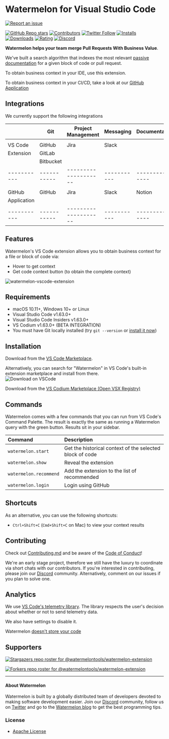 # Watermelon for Visual Studio Code

[![Report an issue](https://img.shields.io/badge/-Report%20an%20issue-critical)](https://github.com/watermelontools/watermelon-extension/issues)

[![GitHub Repo stars](https://img.shields.io/github/stars/watermelontools/watermelon-extension?style=flat-square)](https://github.com/watermelontools/watermelon-extension/stargazers)
[![Contributors](https://img.shields.io/github/contributors/watermelontools/watermelon-extension?style=flat-square)](https://github.com/watermelontools/watermelon-extension/graphs/contributors)
[![Twitter Follow](https://img.shields.io/twitter/follow/WatermelonTools?style=flat-square)](https://twitter.com/intent/follow?screen_name=WatermelonTools)
[![Installs](https://img.shields.io/visual-studio-marketplace/i/WatermelonTools.watermelon-tools?style=flat-square)](https://marketplace.visualstudio.com/items?itemName=WatermelonTools.watermelon-tools&ssr=false)
[![Downloads](https://img.shields.io/visual-studio-marketplace/d/WatermelonTools.watermelon-tools?style=flat-square)](https://marketplace.visualstudio.com/items?itemName=WatermelonTools.watermelon-tools&ssr=false)
[![Rating](https://img.shields.io/visual-studio-marketplace/r/WatermelonTools.watermelon-tools?style=flat-square)](https://marketplace.visualstudio.com/items?itemName=WatermelonTools.watermelon-tools&ssr=false#review-details)
[![Discord](https://img.shields.io/discord/933846506438541492?style=flat-square)](https://discord.com/invite/H4AE6b9442)

**Watermelon helps your team merge Pull Requests With Business Value**. 

We've built a search algorithm that indexes the most relevant [passive documentation](https://www.watermelontools.com/post/what-is-passive-code-documentation-why-is-it-hard-to-scale-what-to-do-about-it) for a given block of code or pull request. 

To obtain business context in your IDE, use this extension.

To obtain business context in your CI/CD, take a look at our [GitHub Application](https://github.com/apps/watermelon-context)


## Integrations

We currently support the following integrations

|           | Git       | Project Management | Messaging | Documentation |
|-----------|-----------|--------------------|-----------|---------------|
|           |           |                    |           |               |
| VS Code   | GitHub    | Jira               | Slack     |               |
| Extension | GitLab    |                    |           |               |
|           | Bitbucket |                    |           |               |
|-----------|-----------|--------------------|-----------|---------------|
|           |           |                    |           |               |
| GitHub    | GitHub    | Jira               | Slack     | Notion        |
| Application           |                    |           |               |               |
|-----------|-----------|--------------------|-----------|---------------|


## Features

Watermelon's VS Code extension allows you to obtain business context for a file or block of code via:

- Hover to get context
- Get code context button (to obtain the complete context)

![watermelon-vscode-extension](https://i.ibb.co/3pGjBJq/IDE-1.png)

## Requirements

- macOS 10.11+, Windows 10+ or Linux
- Visual Studio Code v1.63.0+
- Visual Studio Code Insiders v1.63.0+
- VS Codium v1.63.0+ (BETA INTEGRATION)
- You must have Git locally installed (try `git --version` or [install it now](https://git-scm.com/book/en/v2/Getting-Started-Installing-Git))

## Installation

Download from the [VS Code Marketplace](https://marketplace.visualstudio.com/items?itemName=WatermelonTools.watermelon-tools).

Alternatively, you can search for "Watermelon" in VS Code's built-in extension marketplace and install from there.  
![Download on VSCode](https://user-images.githubusercontent.com/11527621/162223094-ee24a53e-7a32-49eb-ac74-d1ab4f886d11.png)

Download from the [VS Codium Marketplace (Open VSX Registry)](https://open-vsx.org/extension/WatermelonTools/watermelon-tools)

## Commands

Watermelon comes with a few commands that you can run from VS Code's Command Palette. The result is exactly the same as running a Watermelon query with the green button. Results sit in your sidebar.

| Command                | Description                                              |
| :--------------------- | :------------------------------------------------------- |
| `watermelon.start`     | Get the historical context of the selected block of code |
| `watermelon.show`      | Reveal the extension                                     |
| `watermelon.recommend` | Add the extension to the list of recommended             |
| `watermelon.login`     | Login using GitHub                                       |

## Shortcuts

As an alternative, you can use the following shortcuts:

- `Ctrl+Shift+C` (`Cmd+Shift+C` on Mac) to view your context results

## Contributing

Check out [Contributing.md](CONTRIBUTING.md) and be aware of the [Code of Conduct](CODE_OF_CONDUCT.md)!

We're an early stage project, therefore we still have the luxury to coordinate via short chats with our contributors. If you're interested in contributing, please join our [Discord](https://discord.com/invite/H4AE6b9442) community.
Alternatively, comment on our issues if you plan to solve one.

## Analytics

We use [VS Code's telemetry library](https://github.com/microsoft/vscode-extension-telemetry). The library respects the user's decision about whether or not to send telemetry data.

We also have settings to disable it.

Watermelon [doesn't store your code](https://www.watermelontools.com/post/building-a-code-archeology-toolbox-without-storing-your-code)

## Supporters

[![Stargazers repo roster for @watermelontools/watermelon-extension](https://reporoster.com/stars/watermelontools/watermelon-extension)](https://github.com/watermelontools/watermelon-extension/stargazers)

[![Forkers repo roster for @watermelontools/watermelon-extension](https://reporoster.com/forks/watermelontools/watermelon-extension)](https://github.com/watermelontools/watermelon-extension/network/members)

---

#### About Watermelon

Watermelon is built by a globally distributed team of developers devoted to making software development easier. Join our [Discord](https://discord.com/invite/H4AE6b9442) community, follow us on [Twitter](https://twitter.com/WatermelonTools) and go to the [Watermelon blog](https://watermelon.tools/blog/blog) to get the best programming tips.

### License

- [Apache License](license.md)
